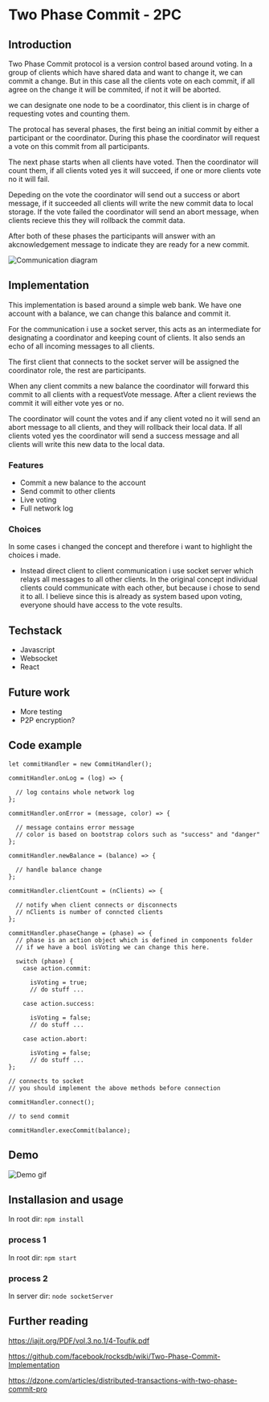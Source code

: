 # Two Phase Commit - 2PC

## Introduction

Two Phase Commit protocol is a version control based around voting. In a group of clients which have shared data and want to change it, we can commit a change. But in this case all the clients vote on each commit, if all agree on the change it will be commited, if not it will be aborted. 

we can designate one node to be a coordinator, this client is in charge of requesting votes and counting them.

The protocal has several phases, the first being an initial commit by either a participant or the coordinator.
During this phase the coordinator will request a vote on this commit from all participants.

The next phase starts when all clients have voted. Then the coordinator will count them, if all clients voted yes it will succeed, if one or more clients vote no it will fail.

Depeding on the vote the coordinator will send out a success or abort message, if it succeeded all clients will write the new commit data to local storage. If the vote failed the coordinator will send an abort message, when clients recieve this they will rollback the commit data.

After both of these phases the participants will answer with an akcnowledgement message to indicate they are ready for a new commit.

![Communication diagram](https://i.imgur.com/CaciI3z.png)

## Implementation

This implementation is based around a simple web bank. We have one account with a balance, we can change this balance and commit it.

For the communication i use a socket server, this acts as an intermediate for designating a coordinator and keeping count of clients. It also sends an echo of all incoming messages to all clients.

The first client that connects to the socket server will be assigned the coordinator role, the rest are participants.

When any client commits a new balance the coordinator will forward this commit to all clients with a requestVote message.
After a client reviews the commit it will either vote yes or no.

The coordinator will count the votes and if any client voted no it will send an abort message to all clients, and they will rollback their local data. If all clients voted yes the coordinator will send a success message and all clients will write this new data to the local data.

### Features

- Commit a new balance to the account
- Send commit to other clients
- Live voting
- Full network log

### Choices

In some cases i changed the concept and therefore i want to highlight the choices i made.

- Instead direct client to client communication i use socket server which relays all messages to all other clients. In the original concept individual clients could communicate with each other, but because i chose to send it to all. I believe since this is already as system based upon voting, everyone should have access to the vote results.

## Techstack

- Javascript
- Websocket
- React

## Future work

- More testing
- P2P encryption?

## Code example

```
let commitHandler = new CommitHandler();

commitHandler.onLog = (log) => {

  // log contains whole network log
};

commitHandler.onError = (message, color) => {

  // message contains error message
  // color is based on bootstrap colors such as "success" and "danger"
};

commitHandler.newBalance = (balance) => {

  // handle balance change
};

commitHandler.clientCount = (nClients) => {

  // notify when client connects or disconnects
  // nClients is number of conncted clients
};

commitHandler.phaseChange = (phase) => {
  // phase is an action object which is defined in components folder
  // if we have a bool isVoting we can change this here.
  
  switch (phase) {
    case action.commit:
    
      isVoting = true;
      // do stuff ...
      
    case action.success:
    
      isVoting = false;
      // do stuff ...
      
    case action.abort:
    
      isVoting = false;
      // do stuff ...
};

// connects to socket
// you should implement the above methods before connection

commitHandler.connect();

// to send commit

commitHandler.execCommit(balance);

```

## Demo

![Demo gif](https://i.imgur.com/25Gf5uq.gif)

## Installasion and usage
In root dir: 
`npm install`

### process 1
In root dir: 
`npm start`

### process 2
In server dir:
`node socketServer`

## Further reading

https://iajit.org/PDF/vol.3,no.1/4-Toufik.pdf

https://github.com/facebook/rocksdb/wiki/Two-Phase-Commit-Implementation

https://dzone.com/articles/distributed-transactions-with-two-phase-commit-pro
